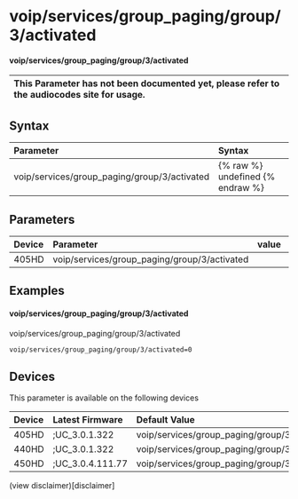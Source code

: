 ﻿---
description: voip/services/group_paging/group/3/activated
search:
    keywords: ['voip','services','group_paging','group','3','activated']
---

# voip/services/group_paging/group/3/activated

#### voip/services/group_paging/group/3/activated


| This Parameter has not been documented yet, please refer to the audiocodes site for usage.  |
| :--- |

## Syntax
| Parameter | Syntax |
| :--- | :--- |
|voip/services/group_paging/group/3/activated | {% raw %} undefined {% endraw %} |

## Parameters
|Device|Parameter|value|Description|
|:---|:---|:---|:---|
| 405HD | voip/services/group_paging/group/3/activated |  |  |

## Examples
#### voip/services/group_paging/group/3/activated

voip/services/group_paging/group/3/activated

```
voip/services/group_paging/group/3/activated=0
```

## Devices
This parameter is available on the following devices

| Device | Latest Firmware | Default Value |
|:---|:---|:---|
| 405HD | ;UC_3.0.1.322 | voip/services/group_paging/group/3/activated=0 
| 440HD | ;UC_3.0.1.322 | voip/services/group_paging/group/3/activated=0 
| 450HD | ;UC_3.0.4.111.77 | voip/services/group_paging/group/3/activated=0 

(view disclaimer)[disclaimer]

